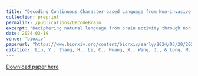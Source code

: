```yaml
---
title: "Decoding Continuous Character-based Language from Non-invasive Brain Recordings"
collection: preprint
permalink: /publications/DecodeBrain
excerpt: "Deciphering natural language from brain activity through non-invasive devices remains a formidable challenge. Previous non-invasive decoders either require multiple experiments with identical stimuli to pinpoint cortical regions and enhance signal-to-noise ratios in brain activity, or they are limited to discerning basic linguistic elements such as letters and words. We propose a novel approach to decoding continuous language from single-trial non-invasive fMRI recordings, in which a three-dimensional convolutional network augmented with information bottleneck is developed to automatically identify responsive voxels to stimuli, and a character-based decoder is designed for the semantic reconstruction of continuous language characterized by inherent character structures. The resulting decoder can produce intelligible textual sequences that faithfully capture the meaning of perceived speech both within and across subjects, while existing decoders exhibit significantly inferior performance in cross-subject contexts. The ability to decode continuous language from single trials across subjects demonstrates the promising applications of non-invasive language brain-computer interfaces in both healthcare and neuroscience."
date: 2024-03-19
venue: 'bioxiv'
paperurl: "https://www.biorxiv.org/content/biorxiv/early/2024/03/20/2024.03.19.585656.full.pdf"
citation: 'Liu, Y., Zhang, H., Li, C., Huang, X., Wang, J., & Long, M. (2024). Timer: Transformers for Time Series Analysis at Scale. arXiv preprint.'
---
```


[Download paper here](https://www.biorxiv.org/content/biorxiv/early/2024/03/20/2024.03.19.585656.full.pdf)
